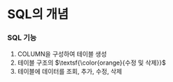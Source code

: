 # SQL의 개념
### SQL 기능
1. COLUMN을 구성하여 테이블 생성
2. 테이블 구조의 $\textsf{\color{orange}{수정 및 삭제}}$
3. 테이블에 데이터를 조회, 추가, 수정, 삭제